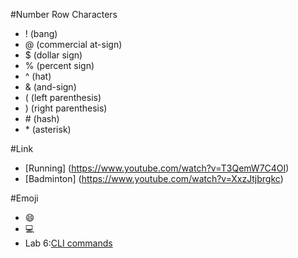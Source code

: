 #Number Row Characters
- ! (bang)
- @ (commercial at-sign)
- $ (dollar sign)
- % (percent sign)
- ^ (hat)
- & (and-sign)
- ( (left parenthesis)
- ) (right parenthesis)
- \# (hash)
- \* (asterisk)

#Link
- [Running] (https://www.youtube.com/watch?v=T3QemW7C4OI)
- [Badminton] (https://www.youtube.com/watch?v=XxzJtjbrgkc)

#Emoji
- :smile:
- :computer:
- Lab 6:[CLI commands](docs/cli.md)
